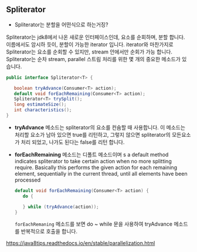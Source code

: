 ## Spliterator

- Spliterator는 분할을 어떤식으로 하는거징?



Spliterator는 jdk8에서 나온 새로운 인터페이스인데, 요소를 순회하며, 분할 합니다. 이름에서도 암시하 듯이, 분할이 가능한 iterator 입니다. iterator와 마찬가지로 Spliterator는 요소를 순회할 수 있지만, stream 안에서만 순회가 가능 합니다.  Spliterator는 순차 stream, parallel 스트림 처리를 위한 몇 개의 중요한 메소드가 있습니다.

```java
public interface Spliterator<T> {

   boolean tryAdvance(Consumer<T> action);
   default void forEachRemaining(Consumer<T> action);
   Spliterator<T> trySplit();
   long estimateSize();
   int characteristics();
}
```

- **tryAdvance** 메소드는 spliterator의 요소를 컨슘할 때 사용합니다. 이 메소드는 처리할 요소가 남아 있으면 true를 리턴하고, 그렇지 않으면 spliterator의 모든요소가 처리 되었고, 나가도 된다는 false를 리턴 합니다.

- **forEachRemaining** 메소드는 디폴트 메소드이며 s a default method indicates spliterator to take certain action when no more splitting require. Basically this performs the given action for each remaining element, sequentially in the current thread, until all elements have been processed

  ```java
  default void forEachRemaining(Consumer<T> action) {
     do {
  
     } while (tryAdvance(action));
  }
  ```

  `forEachRemaning` 메소드를 보면 do ~ while 문을 사용하여 tryAdvance 메소드를 반복적으로 호출을 합니다. 









https://java8tips.readthedocs.io/en/stable/parallelization.html